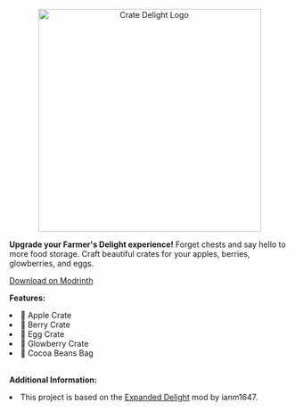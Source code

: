 <p align="center"><img src="https://cdn.modrinth.com/data/9rlXSyLg/images/c741ee61d02d1d45dd85222e826e3e6dd787e837.png" alt="Crate Delight Logo" width="400">

<p><b>Upgrade your Farmer's Delight experience!</b> Forget chests and say hello to more food storage. Craft beautiful crates for your apples, berries, glowberries, and eggs.</p>
<a href="https://modrinth.com/mod/crate-delight">Download on Modrinth</a><br/>

<p><b>Features:</b></p>

<li>🍎 Apple Crate</li>
<li>🍒 Berry Crate</li>
<li>🥚 Egg Crate</li>
<li>🌟 Glowberry Crate</li>
<li>🍫 Cocoa Beans Bag</li><br/>

<p><b>Additional Information:</b></p>
<li>This project is based on the <a href="https://modrinth.com/mod/expanded-delight">Expanded Delight</a> mod by ianm1647.</li>